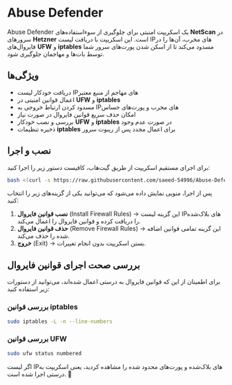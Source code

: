 # Abuse Defender

Abuse Defender
یک اسکریپت امنیتی برای جلوگیری از سوءاستفاده‌های **NetScan** در سرورهای **Hetzner** است. این اسکریپت با دریافت لیست IPهای مخرب، آن‌ها را در فایروال‌های **UFW** و **iptables** مسدود می‌کند تا از اسکن شدن پورت‌های سرور شما توسط بات‌ها و مهاجمان جلوگیری شود.

## ویژگی‌ها
- دریافت خودکار لیست IPهای مهاجم از منبع معتبر
- اعمال قوانین امنیتی در **UFW** و **iptables**
- مسدود کردن ارتباط خروجی به IPهای مخرب و پورت‌های حساس
- امکان حذف سریع قوانین فایروال در صورت نیاز
- بررسی و نصب خودکار **UFW** و **iptables** در صورت عدم وجود
- ذخیره تنظیمات **iptables** برای اعمال مجدد پس از ریبوت سرور

## نصب و اجرا

برای اجرای مستقیم اسکریپت از طریق گیت‌هاب، کافیست دستور زیر را اجرا کنید:

```bash
bash <(curl -s https://raw.githubusercontent.com/saeed-54996/Abuse-Defender/main/abuse-defender.sh)
```

پس از اجرا، منویی نمایش داده می‌شود که می‌توانید یکی از گزینه‌های زیر را انتخاب کنید:

1. **نصب قوانین فایروال** (Install Firewall Rules) → این گزینه لیست IPهای بلاک‌شده را دریافت کرده و قوانین فایروال را اعمال می‌کند.
2. **حذف قوانین فایروال** (Remove Firewall Rules) → این گزینه تمامی قوانین اضافه شده را حذف می‌کند.
3. **خروج** (Exit) → بستن اسکریپت بدون انجام تغییرات.

## بررسی صحت اجرای قوانین فایروال

برای اطمینان از این که قوانین فایروال به درستی اعمال شده‌اند، می‌توانید از دستورات زیر استفاده کنید:

### بررسی قوانین **iptables**
```bash
sudo iptables -L -n --line-numbers
```

### بررسی قوانین **UFW**
```bash
sudo ufw status numbered
```

اگر لیست IPهای بلاک‌شده و پورت‌های محدود شده را مشاهده کردید، یعنی اسکریپت به درستی اجرا شده است. 🚀
